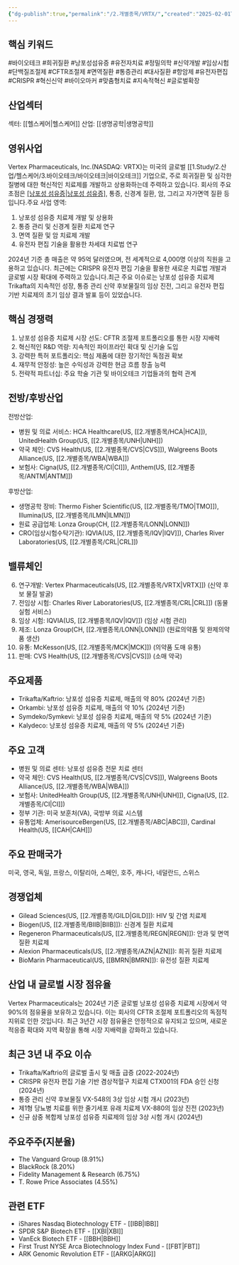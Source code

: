 ```yaml
---
{"dg-publish":true,"permalink":"/2.개별종목/VRTX/","created":"2025-02-01T12:56:28.727+09:00","updated":"2025-06-03T20:06:02.022+09:00"}
---
```


## 핵심 키워드

#바이오테크 #희귀질환 #낭포성섬유증 #유전자치료 #정밀의학 #신약개발 #임상시험 #단백질조절제 #CFTR조절제 #면역질환 #통증관리 #대사질환 #항암제 #유전자편집 #CRISPR #혁신신약 #바이오마커 #맞춤형치료 #지속적혁신 #글로벌확장

## 산업섹터

섹터: [[헬스케어\|헬스케어]]
산업: [[생명공학\|생명공학]]

## 영위사업

Vertex Pharmaceuticals, Inc.(NASDAQ: VRTX)는 미국의 글로벌 [[1.Study/2.산업/헬스케어/3.바이오테크/바이오테크\|바이오테크]] 기업으로, 주로 희귀질환 및 심각한 질병에 대한 혁신적인 치료제를 개발하고 상용화하는데 주력하고 있습니다. 회사의 주요 초점은 [[낭포성 섬유증\|낭포성 섬유증]](CF), 통증, 신경계 질환, 암, 그리고 자가면역 질환 등입니다.주요 사업 영역:

1. 낭포성 섬유증 치료제 개발 및 상용화
2. 통증 관리 및 신경계 질환 치료제 연구
3. 면역 질환 및 암 치료제 개발
4. 유전자 편집 기술을 활용한 차세대 치료법 연구

2024년 기준 총 매출은 약 95억 달러였으며, 전 세계적으로 4,000명 이상의 직원을 고용하고 있습니다. 최근에는 CRISPR 유전자 편집 기술을 활용한 새로운 치료법 개발과 글로벌 시장 확대에 주력하고 있습니다.최근 주요 이슈로는 낭포성 섬유증 치료제 Trikafta의 지속적인 성장, 통증 관리 신약 후보물질의 임상 진전, 그리고 유전자 편집 기반 치료제의 초기 임상 결과 발표 등이 있었습니다.

## 핵심 경쟁력

1. 낭포성 섬유증 치료제 시장 선도: CFTR 조절제 포트폴리오를 통한 시장 지배력
2. 혁신적인 R&D 역량: 지속적인 파이프라인 확대 및 신기술 도입
3. 강력한 특허 포트폴리오: 핵심 제품에 대한 장기적인 독점권 확보
4. 재무적 안정성: 높은 수익성과 강력한 현금 흐름 창출 능력
5. 전략적 파트너십: 주요 학술 기관 및 바이오테크 기업들과의 협력 관계

## 전방/후방산업

전방산업:

- 병원 및 의료 서비스: HCA Healthcare(US, [[2.개별종목/HCA\|HCA]]), UnitedHealth Group(US, [[2.개별종목/UNH\|UNH]])
- 약국 체인: CVS Health(US, [[2.개별종목/CVS\|CVS]]), Walgreens Boots Alliance(US, [[2.개별종목/WBA\|WBA]])
- 보험사: Cigna(US, [[2.개별종목/CI\|CI]]), Anthem(US, [[2.개별종목/ANTM\|ANTM]])

후방산업:

- 생명공학 장비: Thermo Fisher Scientific(US, [[2.개별종목/TMO\|TMO]]), Illumina(US, [[2.개별종목/ILMN\|ILMN]])
- 원료 공급업체: Lonza Group(CH, [[2.개별종목/LONN\|LONN]])
- CRO(임상시험수탁기관): IQVIA(US, [[2.개별종목/IQV\|IQV]]), Charles River Laboratories(US, [[2.개별종목/CRL\|CRL]])

## 밸류체인

6. 연구개발: Vertex Pharmaceuticals(US, [[2.개별종목/VRTX\|VRTX]]) (신약 후보 물질 발굴)
7. 전임상 시험: Charles River Laboratories(US, [[2.개별종목/CRL\|CRL]]) (동물 실험 서비스)
8. 임상 시험: IQVIA(US, [[2.개별종목/IQV\|IQV]]) (임상 시험 관리)
9. 제조: Lonza Group(CH, [[2.개별종목/LONN\|LONN]]) (원료의약품 및 완제의약품 생산)
10. 유통: McKesson(US, [[2.개별종목/MCK\|MCK]]) (의약품 도매 유통)
11. 판매: CVS Health(US, [[2.개별종목/CVS\|CVS]]) (소매 약국)

## 주요제품

- Trikafta/Kaftrio: 낭포성 섬유증 치료제, 매출의 약 80% (2024년 기준)
- Orkambi: 낭포성 섬유증 치료제, 매출의 약 10% (2024년 기준)
- Symdeko/Symkevi: 낭포성 섬유증 치료제, 매출의 약 5% (2024년 기준)
- Kalydeco: 낭포성 섬유증 치료제, 매출의 약 5% (2024년 기준)

## 주요 고객

- 병원 및 의료 센터: 낭포성 섬유증 전문 치료 센터
- 약국 체인: CVS Health(US, [[2.개별종목/CVS\|CVS]]), Walgreens Boots Alliance(US, [[2.개별종목/WBA\|WBA]])
- 보험사: UnitedHealth Group(US, [[2.개별종목/UNH\|UNH]]), Cigna(US, [[2.개별종목/CI\|CI]])
- 정부 기관: 미국 보훈처(VA), 국방부 의료 시스템
- 유통업체: AmerisourceBergen(US, [[2.개별종목/ABC\|ABC]]), Cardinal Health(US, [[CAH\|CAH]])

## 주요 판매국가

미국, 영국, 독일, 프랑스, 이탈리아, 스페인, 호주, 캐나다, 네덜란드, 스위스

## 경쟁업체

- Gilead Sciences(US, [[2.개별종목/GILD\|GILD]]): HIV 및 간염 치료제
- Biogen(US, [[2.개별종목/BIIB\|BIIB]]): 신경계 질환 치료제
- Regeneron Pharmaceuticals(US, [[2.개별종목/REGN\|REGN]]): 안과 및 면역 질환 치료제
- Alexion Pharmaceuticals(US, [[2.개별종목/AZN\|AZN]]): 희귀 질환 치료제
- BioMarin Pharmaceutical(US, [[BMRN\|BMRN]]): 유전성 질환 치료제

## 산업 내 글로벌 시장 점유율

Vertex Pharmaceuticals는 2024년 기준 글로벌 낭포성 섬유증 치료제 시장에서 약 90%의 점유율을 보유하고 있습니다. 이는 회사의 CFTR 조절제 포트폴리오의 독점적 지위로 인한 것입니다. 최근 3년간 시장 점유율은 안정적으로 유지되고 있으며, 새로운 적응증 확대와 지역 확장을 통해 시장 지배력을 강화하고 있습니다.

## 최근 3년 내 주요 이슈

- Trikafta/Kaftrio의 글로벌 출시 및 매출 급증 (2022-2024년)
- CRISPR 유전자 편집 기술 기반 겸상적혈구 치료제 CTX001의 FDA 승인 신청 (2024년)
- 통증 관리 신약 후보물질 VX-548의 3상 임상 시험 개시 (2023년)
- 제1형 당뇨병 치료를 위한 줄기세포 유래 치료제 VX-880의 임상 진전 (2023년)
- 신규 삼중 복합제 낭포성 섬유증 치료제의 임상 3상 시험 개시 (2024년)

## 주요주주(지분율)

- The Vanguard Group (8.91%)
- BlackRock (8.20%)
- Fidelity Management & Research (6.75%)
- T. Rowe Price Associates (4.55%)

## 관련 ETF

- iShares Nasdaq Biotechnology ETF - [[IBB\|IBB]]
- SPDR S&P Biotech ETF - [[XBI\|XBI]]
- VanEck Biotech ETF - [[BBH\|BBH]]
- First Trust NYSE Arca Biotechnology Index Fund - [[FBT\|FBT]]
- ARK Genomic Revolution ETF - [[ARKG\|ARKG]]